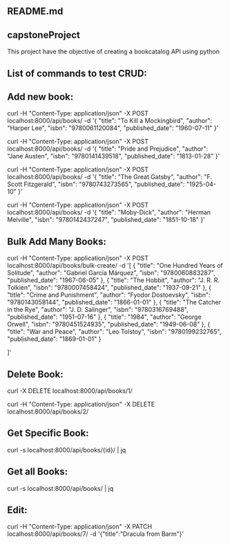 ## README.md

## capstoneProject

This project have the objective of creating a bookcatalog API using python









## List of commands to test CRUD:

## Add new book:

curl -H "Content-Type: application/json" -X POST localhost:8000/api/books/ -d '{
            "title": "To Kill a Mockingbird",
            "author": "Harper Lee",
            "isbn": "9780061120084",
            "published_date": "1960-07-11"
        }'

curl -H "Content-Type: application/json" -X POST localhost:8000/api/books/ -d '{
            "title": "Pride and Prejudice",
            "author": "Jane Austen",
            "isbn": "9780141439518",
            "published_date": "1813-01-28"
        }'

curl -H "Content-Type: application/json" -X POST localhost:8000/api/books/ -d '{
            "title": "The Great Gatsby",
            "author": "F. Scott Fitzgerald",
            "isbn": "9780743273565",
            "published_date": "1925-04-10"
        }'

curl -H "Content-Type: application/json" -X POST localhost:8000/api/books/ -d '{
            "title": "Moby-Dick",
            "author": "Herman Melville",
            "isbn": "9780142437247",
            "published_date": "1851-10-18"
        }'


## Bulk Add Many Books:

curl -H "Content-Type: application/json" -X POST localhost:8000/api/books/bulk-create/ -d '[
    {
            "title": "One Hundred Years of Solitude",
            "author": "Gabriel García Márquez",
            "isbn": "9780060883287",
            "published_date": "1967-06-05"
        },
    {
            "title": "The Hobbit",
            "author": "J. R. R. Tolkien",
            "isbn": "9780007458424",
            "published_date": "1937-09-21"
        },
{
            "title": "Crime and Punishment",
            "author": "Fyodor Dostoevsky",
            "isbn": "9780143058144",
            "published_date": "1866-01-01"
        },
{
            "title": "The Catcher in the Rye",
            "author": "J. D. Salinger",
            "isbn": "9780316769488",
            "published_date": "1951-07-16"
        },
{
            "title": "1984",
            "author": "George Orwell",
            "isbn": "9780451524935",
            "published_date": "1949-06-08"
        },
{
            "title": "War and Peace",
            "author": "Leo Tolstoy",
            "isbn": "9780199232765",
            "published_date": "1869-01-01"
        }


]'


## Delete Book:

curl -X DELETE localhost:8000/api/books/1/

curl -H "Content-Type: application/json" -X DELETE localhost:8000/api/books/2/

## Get Specific Book:

curl -s localhost:8000/api/books/{id}/ | jq

## Get all Books:

curl -s localhost:8000/api/books/ | jq


## Edit:

curl -H "Content-Type: application/json" -X PATCH localhost:8000/api/books/7/ -d '{"title":"Dracula from Barm"}'

